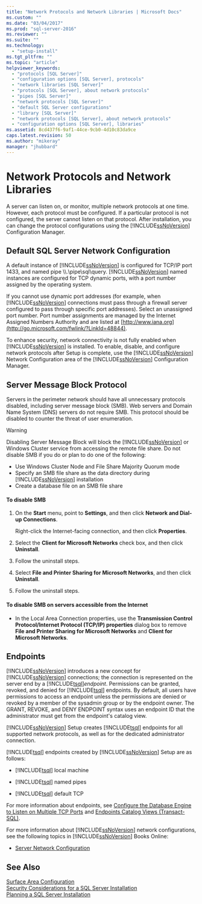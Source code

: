 ```yaml
---
title: "Network Protocols and Network Libraries | Microsoft Docs"
ms.custom: ""
ms.date: "03/04/2017"
ms.prod: "sql-server-2016"
ms.reviewer: ""
ms.suite: ""
ms.technology: 
  - "setup-install"
ms.tgt_pltfrm: ""
ms.topic: "article"
helpviewer_keywords: 
  - "protocols [SQL Server]"
  - "configuration options [SQL Server], protocols"
  - "network libraries [SQL Server]"
  - "protocols [SQL Server], about network protocols"
  - "pipes [SQL Server]"
  - "network protocols [SQL Server]"
  - "default SQL Server configurations"
  - "library [SQL Server]"
  - "network protocols [SQL Server], about network protocols"
  - "configuration options [SQL Server], libraries"
ms.assetid: 8cd437f6-9af1-44ce-9cb0-4d10c83da9ce
caps.latest.revision: 50
ms.author: "mikeray"
manager: "jhubbard"
---
```

# Network Protocols and Network Libraries
  A server can listen on, or monitor, multiple network protocols at one time. However, each protocol must be configured. If a particular protocol is not configured, the server cannot listen on that protocol. After installation, you can change the protocol configurations using the [!INCLUDE[ssNoVersion](../../advanced-analytics/r-services/includes/ssnoversion-md.md)] Configuration Manager.  
  
## Default SQL Server Network Configuration  
 A default instance of [!INCLUDE[ssNoVersion](../../advanced-analytics/r-services/includes/ssnoversion-md.md)] is configured for TCP/IP port 1433, and named pipe \\\\.\pipe\sql\query. [!INCLUDE[ssNoVersion](../../advanced-analytics/r-services/includes/ssnoversion-md.md)] named instances are configured for TCP dynamic ports, with a port number assigned by the operating system.  
  
 If you cannot use dynamic port addresses (for example, when [!INCLUDE[ssNoVersion](../../advanced-analytics/r-services/includes/ssnoversion-md.md)] connections must pass through a firewall server configured to pass through specific port addresses). Select an unassigned port number. Port number assignments are managed by the Internet Assigned Numbers Authority and are listed at [http://www.iana.org](http://go.microsoft.com/fwlink/?LinkId=48844).  
  
 To enhance security, network connectivity is not fully enabled when [!INCLUDE[ssNoVersion](../../advanced-analytics/r-services/includes/ssnoversion-md.md)] is installed. To enable, disable, and configure network protocols after Setup is complete, use the [!INCLUDE[ssNoVersion](../../advanced-analytics/r-services/includes/ssnoversion-md.md)] Network Configuration area of the [!INCLUDE[ssNoVersion](../../advanced-analytics/r-services/includes/ssnoversion-md.md)] Configuration Manager.  
  
## Server Message Block Protocol  
 Servers in the perimeter network should have all unnecessary protocols disabled, including server message block (SMB). Web servers and Domain Name System (DNS) servers do not require SMB. This protocol should be disabled to counter the threat of user enumeration.  
  
> [!WARNING]  
>  Disabling Server Message Block will block the [!INCLUDE[ssNoVersion](../../advanced-analytics/r-services/includes/ssnoversion-md.md)] or Windows Cluster service from accessing the remote file share. Do not disable SMB if you do or plan to do one of the following:  
>   
>  -   Use Windows Cluster Node and File Share Majority Quorum mode  
> -   Specify an SMB file share as the data directory during [!INCLUDE[ssNoVersion](../../advanced-analytics/r-services/includes/ssnoversion-md.md)] installation  
> -   Create a database file on an SMB file share  
  
#### To disable SMB  
  
1.  On the **Start** menu, point to **Settings**, and then click **Network and Dial-up Connections**.  
  
     Right-click the Internet-facing connection, and then click **Properties**.  
  
2.  Select the **Client for Microsoft Networks** check box, and then click **Uninstall**.  
  
3.  Follow the uninstall steps.  
  
4.  Select **File and Printer Sharing for Microsoft Networks**, and then click **Uninstall**.  
  
5.  Follow the uninstall steps.  
  
#### To disable SMB on servers accessible from the Internet  
  
-   In the Local Area Connection properties, use the **Transmission Control Protocol/Internet Protocol (TCP/IP) properties** dialog box to remove **File and Printer Sharing for Microsoft Networks** and **Client for Microsoft Networks**.  
  
## Endpoints  
 [!INCLUDE[ssNoVersion](../../advanced-analytics/r-services/includes/ssnoversion-md.md)] introduces a new concept for [!INCLUDE[ssNoVersion](../../advanced-analytics/r-services/includes/ssnoversion-md.md)] connections; the connection is represented on the server end by a [!INCLUDE[tsql](../../advanced-analytics/r-services/includes/tsql-md.md)]*endpoint*. Permissions can be granted, revoked, and denied for [!INCLUDE[tsql](../../advanced-analytics/r-services/includes/tsql-md.md)] endpoints. By default, all users have permissions to access an endpoint unless the permissions are denied or revoked by a member of the sysadmin group or by the endpoint owner. The GRANT, REVOKE, and DENY ENDPOINT syntax uses an endpoint ID that the administrator must get from the endpoint's catalog view.  
  
 [!INCLUDE[ssNoVersion](../../advanced-analytics/r-services/includes/ssnoversion-md.md)] Setup creates [!INCLUDE[tsql](../../advanced-analytics/r-services/includes/tsql-md.md)] endpoints for all supported network protocols, as well as for the dedicated administrator connection.  
  
 [!INCLUDE[tsql](../../advanced-analytics/r-services/includes/tsql-md.md)] endpoints created by [!INCLUDE[ssNoVersion](../../advanced-analytics/r-services/includes/ssnoversion-md.md)] Setup are as follows:  
  
-   [!INCLUDE[tsql](../../advanced-analytics/r-services/includes/tsql-md.md)] local machine  
  
-   [!INCLUDE[tsql](../../advanced-analytics/r-services/includes/tsql-md.md)] named pipes  
  
-   [!INCLUDE[tsql](../../advanced-analytics/r-services/includes/tsql-md.md)] default TCP  
  
 For more information about endpoints, see [Configure the Database Engine to Listen on Multiple TCP Ports](../../database-engine/configure/windows/configure-the-database-engine-to-listen-on-multiple-tcp-ports.md) and [Endpoints Catalog Views &#40;Transact-SQL&#41;](../../relational-databases/reference/system-catalog-views/endpoints-catalog-views-transact-sql.md).  
  
 For more information about [!INCLUDE[ssNoVersion](../../advanced-analytics/r-services/includes/ssnoversion-md.md)] network configurations, see the following topics in [!INCLUDE[ssNoVersion](../../advanced-analytics/r-services/includes/ssnoversion-md.md)] Books Online:  
  
-   [Server Network Configuration](../../database-engine/configure/windows/server-network-configuration.md)  
  
## See Also  
 [Surface Area Configuration](../../relational-databases/security/surface-area-configuration.md)   
 [Security Considerations for a SQL Server Installation](../../sql-server/install/security-considerations-for-a-sql-server-installation.md)   
 [Planning a SQL Server Installation](../../sql-server/install/planning-a-sql-server-installation.md)  
  
  